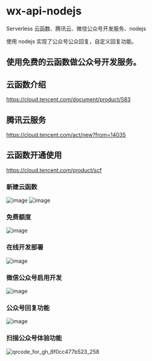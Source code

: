 # wx-api-nodejs
Serverless 云函数、腾讯云、微信公众号开发服务、nodejs


使用 nodejs 实现了公众号公众回复，自定义回复功能。

## 使用免费的云函数做公众号开发服务。
## 云函数介绍
https://cloud.tencent.com/document/product/583
## 腾讯云服务
https://cloud.tencent.com/act/new?from=14035
## 云函数开通使用
https://cloud.tencent.com/product/scf

### 新建云函数
![image](https://user-images.githubusercontent.com/31857367/147519352-9f4f8ea8-5f31-4f37-9f28-78084638818a.png)
![image](https://user-images.githubusercontent.com/31857367/147519417-4d3b51ea-da10-4fa1-9a3a-87ccfdc359f5.png)
### 免费额度
![image](https://user-images.githubusercontent.com/31857367/147519550-260a4a5f-f19b-4cca-ad43-706134ab3706.png)
### 在线开发部署
![image](https://user-images.githubusercontent.com/31857367/147519525-94e75ce5-49af-4cc1-a1aa-66f017e01c9e.png)
### 微信公众号启用开发
![image](https://user-images.githubusercontent.com/31857367/147520815-93a8129f-d0d2-4ec0-a8dc-bd9f52f1562c.png)
### 公众号回复功能
![image](https://user-images.githubusercontent.com/31857367/147520924-b524fc86-a6ae-4eb6-8414-d06b44502883.png)
### 扫描公众号体验功能
![qrcode_for_gh_8f0cc477b523_258](https://user-images.githubusercontent.com/31857367/147521099-7300842b-b01c-463c-9e9b-b9b3c9f1ee85.jpg)

